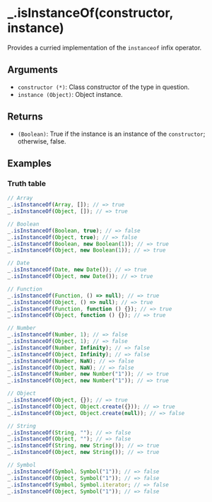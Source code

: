 # _.isInstanceOf(constructor, instance)

Provides a curried implementation of the `instanceof` infix operator.

## Arguments

* `constructor (*)`: Class constructor of the type in question.
* `instance (Object)`: Object instance.

## Returns

* `(Boolean)`: True if the instance is an instance of the `constructor`; otherwise, false.

## Examples

### Truth table

```javascript
// Array
_.isInstanceOf(Array, []); // => true
_.isInstanceOf(Object, []); // => true

// Boolean
_.isInstanceOf(Boolean, true); // => false
_.isInstanceOf(Object, true); // => false
_.isInstanceOf(Boolean, new Boolean(1)); // => true
_.isInstanceOf(Object, new Boolean(1)); // => true

// Date
_.isInstanceOf(Date, new Date()); // => true
_.isInstanceOf(Object, new Date()); // => true

// Function
_.isInstanceOf(Function, () => null); // => true
_.isInstanceOf(Object, () => null); // => true
_.isInstanceOf(Function, function () {}); // => true
_.isInstanceOf(Object, function () {}); // => true

// Number
_.isInstanceOf(Number, 1); // => false
_.isInstanceOf(Object, 1); // => false
_.isInstanceOf(Number, Infinity); // => false
_.isInstanceOf(Object, Infinity); // => false
_.isInstanceOf(Number, NaN); // => false
_.isInstanceOf(Object, NaN); // => false
_.isInstanceOf(Number, new Number("1")); // => true
_.isInstanceOf(Object, new Number("1")); // => true

// Object
_.isInstanceOf(Object, {}); // => true
_.isInstanceOf(Object, Object.create({})); // => true
_.isInstanceOf(Object, Object.create(null)); // => false

// String
_.isInstanceOf(String, ""); // => false
_.isInstanceOf(Object, ""); // => false
_.isInstanceOf(String, new String()); // => true
_.isInstanceOf(Object, new String()); // => true

// Symbol
_.isInstanceOf(Symbol, Symbol("1")); // => false
_.isInstanceOf(Object, Symbol("1")); // => false
_.isInstanceOf(Symbol, Symbol.iterator; // => false
_.isInstanceOf(Object, Symbol("1")); // => false
```
